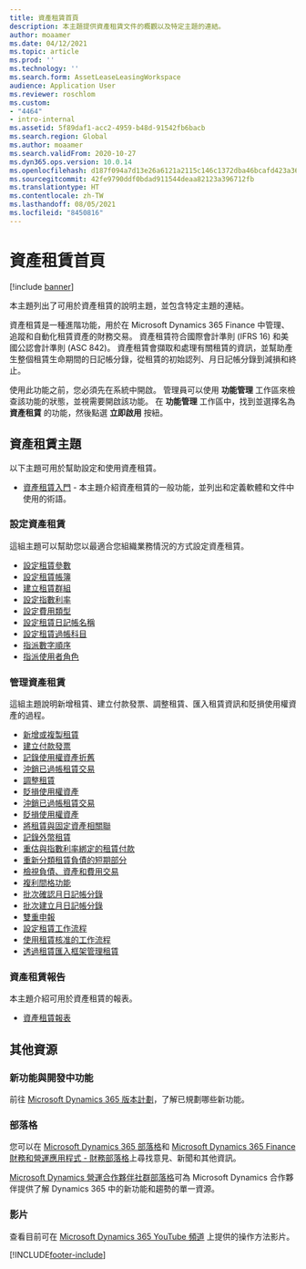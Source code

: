 ```yaml
---
title: 資產租賃首頁
description: 本主題提供資產租賃文件的概觀以及特定主題的連結。
author: moaamer
ms.date: 04/12/2021
ms.topic: article
ms.prod: ''
ms.technology: ''
ms.search.form: AssetLeaseLeasingWorkspace
audience: Application User
ms.reviewer: roschlom
ms.custom:
- "4464"
- intro-internal
ms.assetid: 5f89daf1-acc2-4959-b48d-91542fb6bacb
ms.search.region: Global
ms.author: moaamer
ms.search.validFrom: 2020-10-27
ms.dyn365.ops.version: 10.0.14
ms.openlocfilehash: d187f094a7d13e26a6121a2115c146c1372dba46bcafd423a3683d73a1e779f7
ms.sourcegitcommit: 42fe9790ddf0bdad911544deaa82123a396712fb
ms.translationtype: HT
ms.contentlocale: zh-TW
ms.lasthandoff: 08/05/2021
ms.locfileid: "8450816"
---
```

# <a name="asset-leasing-home-page"></a>資產租賃首頁

[!include [banner](../includes/banner.md)]

本主題列出了可用於資產租賃的說明主題，並包含特定主題的連結。 

資產租賃是一種進階功能，用於在 Microsoft Dynamics 365 Finance 中管理、追蹤和自動化租賃資產的財務交易。 資產租賃符合國際會計準則 (IFRS 16) 和美國公認會計準則 (ASC 842)。 資產租賃會擷取和處理有關租賃的資訊，並幫助產生整個租賃生命期間的日記帳分錄，從租賃的初始認列、月日記帳分錄到減損和終止。

使用此功能之前，您必須先在系統中開啟。 管理員可以使用 **功能管理** 工作區來檢查該功能的狀態，並視需要開啟該功能。 在 **功能管理** 工作區中，找到並選擇名為 **資產租賃** 的功能，然後點選 **立即啟用** 按紐。

## <a name="asset-leasing-topics"></a>資產租賃主題
以下主題可用於幫助設定和使用資產租賃。 

 - [資產租賃入門](asset-leasing-quick-start.md) - 本主題介紹資產租賃的一般功能，並列出和定義軟體和文件中使用的術語。
 
 ### <a name="set-up-asset-leasing"></a>設定資產租賃
 這組主題可以幫助您以最適合您組織業務情況的方式設定資產租賃。  
  
  - [設定租賃參數](config-lease-parameters.md) 
  - [設定租賃帳簿](set-up-lease-books.md)
  - [建立租賃群組](create-lease-group.md)
  - [設定指數利率](set-up-index-rate-types.md)
  - [設定費用類型](set-up-expense-types.md)
  - [設定租賃日記帳名稱](set-up-lease-journal-names.md)
  - [設定租賃過帳科目](set-up-lease-posting-accts.md)
  - [指派數字順序](leasing-number-sequences.md)
  - [指派使用者角色](lease-user-roles.md)

### <a name="manage-asset-leases"></a>管理資產租賃
這組主題說明新增租賃、建立付款發票、調整租賃、匯入租賃資訊和貶損使用權資產的過程。 

 - [新增或複製租賃](add-lease.md)
 - [建立付款發票](create-payment-invoice.md)
 - [記錄使用權資產折舊](record-rou-asset-depreciation.md)
 - [沖銷已過帳租賃交易](reverse-posted-lease-trans.md)
 - [調整租賃](adjust-lease.md)
 - [貶損使用權資產](impair-rou-asset.md)
 - [沖銷已過帳租賃交易](reverse-posted-lease-trans.md)
 - [貶損使用權資產](impair-rou-asset.md)
 - [將租賃與固定資產相關聯](associate-lease-with-fixed-asset.md)
 - [記錄外幣租賃](record-leases-foreign-currency.md)
 - [重估與指數利率綁定的租賃付款](revalue-payments-tied-2-index-rate.md)
 - [重新分類租賃負債的短期部分](reclassify-st-lease-liability.md)
 - [檢視負債、資產和費用交易](view-asset-transactions.md)
 - [複利間格功能](compound-interval-functionality.md)
 - [批次確認月日記帳分錄](confirm-payment-schedules-in-batch.md)
 - [批次建立月日記帳分錄](create-monthly-journals-batch.md)
 - [雙重申報](dual-reporting.md)
 - [設定租賃工作流程](set-up-lease-wrkflw.md)
 - [使用租賃核准的工作流程](use-create-lease-wrkflw.md)
 - [透過租賃匯入框架管理租賃](manage-leases-thru-imprt-framewrk.md)
 
### <a name="asset-leasing-reporting"></a>資產租賃報告
本主題介紹可用於資產租賃的報表。 

 - [資產租賃報表](asset-leasing-rprts.md)
 

## <a name="additional-resources"></a>其他資源

### <a name="whats-new-and-in-development"></a>新功能與開發中功能

前往 [Microsoft Dynamics 365 版本計劃](/dynamics365/release-plans/)，了解已規劃哪些新功能。 

### <a name="blogs"></a>部落格

您可以在 [Microsoft Dynamics 365 部落格](https://community.dynamics.com/b/msftdynamicsblog?c=Enterprise)和 [Microsoft Dynamics 365 Finance 財務和營運應用程式 - 財務部落格](https://community.dynamics.com/365/financeandoperations/b/financials)上尋找意見、新聞和其他資訊。

[Microsoft Dynamics 營運合作夥伴社群部落格](https://community.dynamics.com/partner/b/operationspartnercommunityblog)可為 Microsoft Dynamics 合作夥伴提供了解 Dynamics 365 中的新功能和趨勢的單一資源。

### <a name="videos"></a>影片

查看目前可在 [Microsoft Dynamics 365 YouTube 頻道](https://www.youtube.com/channel/UCJGCg4rB3QSs8y_1FquelBQ) 上提供的操作方法影片。 


[!INCLUDE[footer-include](../../includes/footer-banner.md)]
